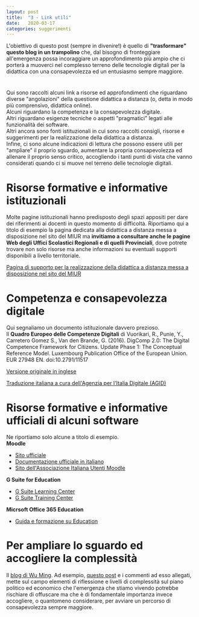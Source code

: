 ```yaml
---
layout: post
title:  "3 - Link utili"
date:   2020-03-17 
categories: suggerimenti
---
```


L'obiettivo di questo post (sempre in divenire!) è quello di **"trasformare" questo blog in un trampolino** che, dal bisogno di fronteggiare all'emergenza possa incoraggiare un approfondimento più ampio che ci porterà a muoverci nel complesso terreno delle tecnologie digitali per la didattica con una consapevolezza ed un entusiasmo sempre maggiore.
#
Qui sono raccolti alcuni link a risorse ed approfondimenti che riguardano diverse "angolazioni" della questione didattica a distanza (o, detta in modo più comprensivo, didattica online).<br>
Alcuni riguardano la competenza e la consapevolezza digitale. <br>
Altri riguardano esigenze tecniche o aspetti "pragmatici" legati alle funzionalità dei software.<br>Altri ancora sono fonti istituzionali in cui sono raccolti consigli, risorse e suggerimenti per la realizzazione della didattica a distanza.<br>
Infine, ci sono alcune indicazioni di lettura che possono essere utili per "ampliare" il proprio sguardo, aumentare la propria consapevolezza ed allenare il proprio senso critico, accogliendo i tanti punti di vista che vanno considerati quando ci si muove nel terreno delle tecnologie digitali.


# Risorse formative e informative istituzionali 
Molte pagine istituzionali hanno predisposto degli spazi appositi per dare dei riferimenti ai docenti in questo momento di difficoltà. 
Riportiamo qui a titolo di esempio la pagina dedicata alla didattica a distanza messa a disposizione nel sito del MIUR ma **invitiamo a consultare anche le pagine Web degli Uffici Scolastici Regionali e di quelli Provinciali**, dove potrete trovare non solo risorse ma anche informazioni su eventuali supporti disponibili a livello territoriale.

[Pagina di supporto per la realizzazione della didattica a distanza messa a disposizione nel sito del MIUR](https://www.istruzione.it/coronavirus/didattica-a-distanza.html)


# Competenza e consapevolezza digitale
Qui segnaliamo un documento istituzionale davvero prezioso. <br>
Il **Quadro Europeo delle Competenze Digitali** di
Vuorikari, R., Punie, Y., Carretero Gomez S., Van den Brande, G. (2016). DigComp 2.0: The Digital
Competence Framework for Citizens. Update Phase 1: The Conceptual Reference Model. Luxembourg Publication
Office of the European Union. EUR 27948 EN. doi:10.2791/11517

[Versione originale in inglese](https://ec.europa.eu/jrc/en/digcomp/digital-competence-framework)

[Traduzione italiana a cura dell'Agenzia per l'Italia Digitale (AGID)](https://competenze-digitali-docs.readthedocs.io/it/latest/doc/competenze_di_base/Intro_Modello_Europeo_DigComp_2_1.html)  


# Risorse formative e informative ufficiali di alcuni software
Ne riportiamo solo alcune a titolo di esempio. <br>
**Moodle**
* [Sito ufficiale](https://moodle.org/?lang=it)
* [Documentazione ufficiale in italiano](https://docs.moodle.org/35/it/Pagina_principale)
* [Sito dell'Associazione Italiana Utenti Moodle](https://www.aium.it/)

**G Suite for Education**
* [G Suite Learning Center](https://support.google.com/a/users/?hl=it#topic=9296556)
* [G Suite Training Center](https://teachercenter.withgoogle.com/training)

**Micrsoft Office 365 Education**
* [Guida e formazione su Education](https://support.office.com/it-it/education)


# Per ampliare lo sguardo ed accogliere la complessità
Il [blog di Wu Ming](https://www.wumingfoundation.com/giap/). Ad esempio, [questo post](https://www.wumingfoundation.com/giap/2020/03/degoogling/) e i commenti ad esso allegati, mette sul campo elementi di riflessione e livelli di complessità sul piano politico ed economico che l'emergenza che stiamo vivendo potrebbe rischiare di offuscare ma che è di fondamentale importanza invece accogliere, o quantomeno considerare, per avviare un percorso di consapevolezza sempre maggiore. 

